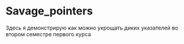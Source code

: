# Savage_pointers
Здесь я демонстрирую как можно укрощать диких указателей во втором семестре первого курса
